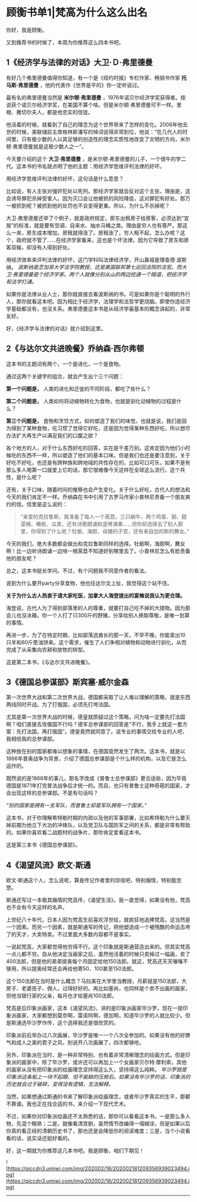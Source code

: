 # 顾衡书单1|梵高为什么这么出名

你好，我是顾衡。

又到推荐书的时候了，本周为你推荐这么四本书吧。

## 1《经济学与法律的对话》大卫·Ｄ·弗里德曼

有好几个弗里德曼值得你知道，有一个是《纽约时报》专栏作家、畅销书作家 **托马斯·弗里德曼** ，他的代表作《世界是平的》你一定听说过。

最有名的弗里德曼当然是 **米尔顿·弗里德曼** ，1976年诺贝尔经济学奖获得者。按说获个诺贝尔经济学奖，在美国不算个啥。但是米尔顿·弗里德曼可不一样。里根、撒切尔夫人，都是他忠实的信徒。

他活着的时候，就看到了自己的理念为这个世界带来了怎样的变化。2006年他去世的时候，美联储前主席格林斯潘写的悼词说得非常到位，他说：“在几代人的时间里，只有极少数的人以其足够的创造性的理念实质性地改变了文明的方向，米尔顿·弗里德曼就是这极少数人之一”。

今天要介绍的这个 **大卫·弗里德曼** ，是米尔顿·弗里德曼的儿子，一个很牛的学二代。这本书的书名就点明了他的主题：用经济学思维评判法律的好坏。

用经济学思维评判法律的好坏，这句话是什么意思？

比如说，有人主张对强奸犯处以死刑。那经济学家就会反对这个主张，理由是，这会诱导罪犯杀掉受害人。因为灭口会让他被抓的风险降低，这对罪犯有好处。那万一被抓到呢？被抓到他的处罚也不会变得更重。所以，为什么不杀掉呢？

大卫·弗里德曼还举了个例子，就是政府规定，房东出租房子给房客，必须达到“宜居”的标准，就是要有空调、自来水、抽水马桶之类。理由是穷人也有尊严。那这么一来，房东成本增加，房租就得涨了。房租涨了，穷人租不起，怎么办呢？这个，政府就不管了……在经济学家看来，这也是个坏法律。因为它导致了房东和房客双输，却没有人得到好处。

用经济效率来评判法律的好坏，这门学科叫法律经济学，开山鼻祖是理查德·波斯纳。 *波斯纳是芝加哥大学法学院教授，还是美国联邦第七巡回法院的法官。而大卫·弗里德曼是个经济学家。两个人就像分别从山的两边挖通一个隧道，把经济学和法学打通。*

如果你是法律从业人士，那你就直接去看波斯纳的书。可是如果你是个聪明的外行人，那你就看这本吧。因为相比于经济学，法理学和法哲学更烧脑。即使你连经济学基础都没有，也没关系。弗里德曼这本书是从经济学最基本的概念讲起的，非常友好。

好，《经济学与法律的对话》就介绍到这里。

## 2《与达尔文共进晚餐》乔纳森·西尔弗顿

这本书的主题词有两个，一个是进化，一个是食物。

通过这两个关键字的组合，就会产生出个三个问题：

 **第一个问题是，** 人类的进化和迁徙的不同阶段，都吃了些什么？

 **第二个问题是，** 人类如何将动植物转化为食物，也就是驯化动植物的过程是什么？

 **第三个问题是，** 食物和烹饪方式，如何塑造了我们的味觉。也就是说，我们是因为得到了某种食物，吃习惯了觉得它好吃，还是因为觉得某种东西好吃，所以想尽办法扩大再生产以满足我们的口腹之欲？

各个地方的人，对于什么东西好吃的回答，实在是千差万别。这肯定因为他们小时候吃的东西不一样，所以塑造了他们的基本口味。但是我们也还是要注意到，关于好吃不好吃，也还是有跨种族和跨地域的共性存在的，比如可口可乐，如果不是有那么多人喝第一口就爱上它的话，那它很难像今天这样在全球这么流行。这个共性，是什么呢？

还有，关于口味，随着时间的推移也会产生变化。关于什么好吃，古代人的想法和今天的我们肯定不一样。乔纳森在书中引用了古罗马作家小普林尼责备一个朋友爽约的信。信里是这么说的：

> “亲爱的克拉鲁斯，我准备了每人一个莴苣，三只蜗牛、两个鸡蛋、粥、甜菜根、橄榄、瓜类，还有诗歌朗诵和竖琴演奏……但你却选择去了别人那里，你得到了什么呢？牡蛎、海胆、母猪的子宫，还有来自加的斯的舞女。”

今天的我们，绝大多数都会做出和克拉鲁斯同样的选择。牡蛎啊，海胆啊，舞女啊！比一边听诗朗诵一边啃一根莴苣不知道好到哪里去了。小普林尼怎么有脸责备他的朋友呢？

总之，这本书挺长学问。不过，有个问题我不同意作者的看法。

说到为什么要开party分享食物，他也往达尔文上扯，我觉得这个站不住。

 **关于为什么古人热衷于请大家吃饭，加拿大人海登提出的宴飨说我认为更合理。**

海登说，古代人为了得到部落里的人的尊重，就要打自己吃不掉的大猎物。因为那会儿也没冰箱，你一个人打了只300斤的野猪，分享给别人换取尊敬，是唯一划算的事情。

再进一步，为了在特定时期，比如部落选酋长的那一天，不早不晚，你能拿出10只羊和60斤葱油饼来。这个需求，催生了人们争相对植物和动物进行驯化，从而完成了从采集向农耕和放牧的转型。

这是第二本书，《与达尔文共进晚餐》。

## 3《德国总参谋部》斯宾塞·威尔金森

第一次世界大战和第二次世界大战，德国都采取了让人难以理解的策略，就是东西两线同时开战。为了打俄国，必须先打垮法国。

尤其是第一次世界大战的时候，德皇就质疑过这个策略，问为啥一定要先打法国啊？咱们直接去攻俄国不行吗？德军总参谋部的回答是“不行，我手上就这一套方案：先打法国，再打俄国”。德皇竟然就同意了。说专业的事情交给专业的人吧，我相信我的总参谋部。

这种放在别的国家都难以想象的事情，在德国竟然发生了两次。这本书，就是以1866年普奥战争为背景，介绍了德国总参谋部是个什么样的机构，以及它是怎么运作的。

既然说的是1866年的事儿，那名字改成《普鲁士总参谋部》更合适些，因为毕竟德国是1871年打完普法战争后才统一的。而且，也只有普鲁士这种奇葩的国家，才会出现这样的总参谋部。不是有句话吗？

 *“别的国家是拥有一支军队，而普鲁士却是军队拥有一个国家。”*

这本书，对于你理解希特勒时期的内政以及他的军事部署，比如希特勒为什么要灭掉前期为他立下大功的冲锋队，以及党卫队与国防军之间的关系，都是非常有帮助的。如果你喜欢看二战题材的战争片，那你肯定爱看这本书。

这是第三本书《德国总参谋部》。

## 4《渴望风流》欧文·斯通

欧文·斯通这个人，怎么说呢，算是传记作者里的琼瑶吧，特别煽情，特别能忽悠。

斯通还写过一本极其煽情的梵高传，《渴望生活》。我一直觉得，如果没有他，梵高也不会有今天这样的名声。

上世纪八十年代，日本人因为梵高生前喜欢浮世绘，就疯狂地追捧梵高，这当然是一个因素。而另一个因素，就是斯通写的传记，把他塑造成一个被残酷的命运击垮了的天才，大卖特卖。不过里面大多数内容都不是事实。

一说起梵高，大家都觉得他穷得不行。这个印象就是斯通营造出来的。但其实梵高一点儿都不穷。自从他决定当画家之后，虽然他活着的时候只卖掉过一幅画，卖了400法郎，但是他的弟弟提奥每个月固定给他150法郎。就这，梵高还天天嚷嚷不够用，所以提奥经常还会再给他寄50、100甚至150法郎。

这个150法郎在当时是什么概念？马拉美在大学里当教授，月薪就是150法郎，大房子、老婆孩子、佣人，过得好好的。再比如塞尚，也同样是个卖不出画的画家，但他当银行家的父亲，每月也才给塞尚100法郎。

梵高是后印象派画家，这本《渴望风流》，讲的是印象派画家毕沙罗。现在一提印象派画家，大家都想到莫奈啊，雷诺阿啊，德加啊，知道毕沙罗的人就比较少。但是斯通选毕沙罗作传，这个选择我还是很欣赏的。

印象派前后举办过八次画展，毕沙罗是唯一一个八次全参加的。如果没有他的好脾气和成人之美的君子之风，别说开八次画展了，四次都够呛。

另外，印象派在当时，是一种非常特别、也有着非常清晰理念的绘画方式。但是印象派的画家中，除了毕沙罗，或许还可以再加上一个女画家贝尔特·摩利索，其他的画家从没有把印象派的绘画理念坚持得这么久，坚持得这么纯粹。 *毕沙罗就是印象派这条船上一块不起眼、但不能缺的压舱石。如果没有毕沙罗的话，印象派的历史就会过于破碎，变得没有逻辑，无法解释。*

当然，如果想通过斯通的书来了解印象派绘画理念，或者毕沙罗真实的生平，那都不靠谱。我也正在找合适的书，来介绍一下现代艺术。

不过，如果你对印象派绘画还不太熟悉的话，那你可以看看这本书。一是那么多人物，先混个眼熟；二是，就像看清宫剧，虽然情节改编得一塌糊涂，但是如果以后你真的看正经的清朝历史书了，那也还是会降低你的阅读难度；三是，当个小说看看的话，说实话还挺好看的。

好，这一期就为你推荐这几本书吧。我是顾衡，咱们下期见！

![https://piccdn3.umiwi.com/img/202002/18/202002181209356939023494.jpg](https://piccdn3.umiwi.com/img/202002/18/202002181209356939023494.jpg)

---
